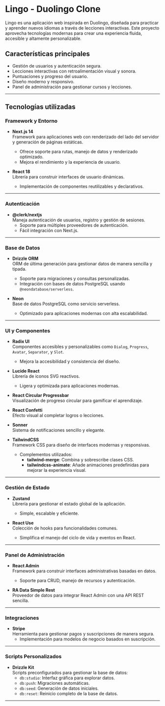 # Lingo - Duolingo Clone  
Lingo es una aplicación web inspirada en Duolingo, diseñada para practicar y aprender nuevos idiomas a través de lecciones interactivas. Este proyecto aprovecha tecnologías modernas para crear una experiencia fluida, accesible y altamente personalizable.

## **Características principales**  
- Gestión de usuarios y autenticación segura.
- Lecciones interactivas con retroalimentación visual y sonora.
- Puntuaciones y progreso del usuario.
- Diseño moderno y responsivo.
- Panel de administración para gestionar cursos y lecciones.

---

## **Tecnologías utilizadas**  

### **Framework y Entorno**
- **Next.js 14**  
  Framework para aplicaciones web con renderizado del lado del servidor y generación de páginas estáticas.  
  - Ofrece soporte para rutas, manejo de datos y renderizado optimizado.
  - Mejora el rendimiento y la experiencia de usuario.  

- **React 18**  
  Librería para construir interfaces de usuario dinámicas.  
  - Implementación de componentes reutilizables y declarativos.  

---

### **Autenticación**
- **@clerk/nextjs**  
  Maneja autenticación de usuarios, registro y gestión de sesiones.  
  - Soporte para múltiples proveedores de autenticación.  
  - Fácil integración con Next.js.  

---

### **Base de Datos**
- **Drizzle ORM**  
  ORM de última generación para gestionar datos de manera sencilla y tipada.  
  - Soporte para migraciones y consultas personalizadas.  
  - Integración con bases de datos PostgreSQL usando `@neondatabase/serverless`.  

- **Neon**  
  Base de datos PostgreSQL como servicio serverless.  
  - Optimizado para aplicaciones modernas con alta escalabilidad.  

---

### **UI y Componentes**
- **Radix UI**  
  Componentes accesibles y personalizables como `Dialog`, `Progress`, `Avatar`, `Separator`, y `Slot`.  
  - Mejora la accesibilidad y consistencia del diseño.  

- **Lucide React**  
  Librería de iconos SVG reactivos.  
  - Ligera y optimizada para aplicaciones modernas.  

- **React Circular Progressbar**  
  Visualización de progreso circular para gamificar el aprendizaje.  

- **React Confetti**  
  Efecto visual al completar logros o lecciones.  

- **Sonner**  
  Sistema de notificaciones sencillo y elegante.  

- **TailwindCSS**  
  Framework CSS para diseño de interfaces modernas y responsivas.  
  - Complementos utilizados:  
    - **tailwind-merge**: Combina y sobrescribe clases CSS.  
    - **tailwindcss-animate**: Añade animaciones predefinidas para mejorar la experiencia visual.  

---

### **Gestión de Estado**
- **Zustand**  
  Librería para gestionar el estado global de la aplicación.  
  - Simple, escalable y eficiente.  

- **React Use**  
  Colección de hooks para funcionalidades comunes.  
  - Simplifica el manejo del ciclo de vida y eventos en React.  

---

### **Panel de Administración**
- **React Admin**  
  Framework para construir interfaces administrativas basadas en datos.  
  - Soporte para CRUD, manejo de recursos y autenticación.  

- **RA Data Simple Rest**  
  Proveedor de datos para integrar React Admin con una API REST sencilla.  

---

### **Integraciones**
- **Stripe**  
  Herramienta para gestionar pagos y suscripciones de manera segura.  
  - Implementación para modelos de negocio basados en suscripción.  

---

### **Scripts Personalizados**
- **Drizzle Kit**  
  Scripts preconfigurados para gestionar la base de datos:  
  - `db:studio`: Interfaz gráfica para explorar datos.  
  - `db:push`: Migraciones automáticas.  
  - `db:seed`: Generación de datos iniciales.  
  - `db:reset`: Reinicio completo de la base de datos.  

---
